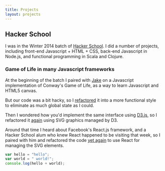 ```yaml
---
title: Projects
layout: projects
---
```


## Hacker School

I was in the Winter 2014 batch of [Hacker School](http://www.hackerschool.com).
I did a number of projects, including front-end Javascript + HTML + CSS,
back-end Javascript in Node.js, and functional programming in Scala and Clojure.

### Game of Life in many Javascript frameworks

At the beginning of the batch I paired with [Jake](https://twitter.com/\_JacobJacob) on a
Javascript implementation of
Conway's Game of Life, as a way to learn Javascript and HTML5 canvas.

But our code was a bit hacky, so I [refactored](https://github.com/paul-jean/life/commit/704b10c8618359cc29a6d6a4d4782cef590e3c09)
it into a more functional style to
eliminate as much global state as I could.

Then I wondered how you'd implement the same
interface using [D3.js](http://d3js.org/), so I refactored it [again](https://github.com/paul-jean/life/commit/1da8eace529bbbd326850ec40a4823cd7a4370d8)
using SVG graphics managed by D3.

Around that time I heard about Facebook's React.js framework, and a Hacker School
alum who knew React happened to be visiting that week, so I paired with him and
refactored the code [yet again](https://github.com/paul-jean/life/blob/5ac1698942a782a26a77d9b7556bf894fe0ee25b/life.js)
to use React for managing the SVG elements.

``` javascript
var hello = "hello";
var world = " world!";
console.log(hello + world);
```

